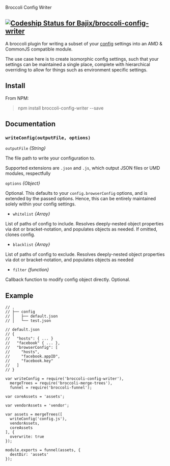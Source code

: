 Broccoli Config Writer

[ ![Codeship Status for Bajix/broccoli-config-writer](https://codeship.com/projects/2d89fe70-2230-0133-7c51-52bb0fef976f/status?branch=master)](https://codeship.com/projects/96064)
------

A broccoli plugin for writing a subset of your [config](https://www.npmjs.com/package/config) settings into an AMD & CommonJS compatible module.

The use case here is to create isomorphic config settings, such that your settings can be maintained a single place, complete with hierarchical overriding to allow for things such as environment specific settings.


## Install
From NPM:

> npm install broccoli-config-writer --save

## Documentation

### `writeConfig(outputFile, options)`

`outputFile` *{String}*

The file path to write your configuration to.

Supported extensions are `.json` and `.js`, which output JSON files or UMD modules, respectfully

`options` *{Object}*

Optional. This defaults to your `config.browserConfig` options, and is extended by the passed options. Hence, this can be entirely maintained solely within your config settings.

- `whitelist` *{Array}*

List of paths of config to include. Resolves deeply-nested object properties via dot or bracket-notation, and populates objects as needed. If omitted, clones config.

- `blacklist` *{Array}*

List of paths of config to exclude. Resolves deeply-nested object properties via dot or bracket-notation, and populates objects as needed

- `filter` *{function}*

Callback function to modify config object directly. Optional.

## Example

```
// .
// ├── config
// │   ├── default.json
// │   └── test.json

// default.json
// {
//   "hosts": { ... }
//   "facebook" { ... },
//   "browserConfig": [
//     "hosts",
//     "facebook.appID",
//     "facebook.key"
//   ]
// }

var writeConfig = require('broccoli-config-writer'),
  mergeTrees = require('broccoli-merge-trees'),
  funnel = require('broccoli-funnel');

var coreAssets = 'assets';

var vendorAssets = 'vendor';

var assets = mergeTrees([
  writeConfig('config.js'),
  vendorAssets,
  coreAssets
], {
  overwrite: true
});

module.exports = funnel(assets, {
  destDir: 'assets'
});
```